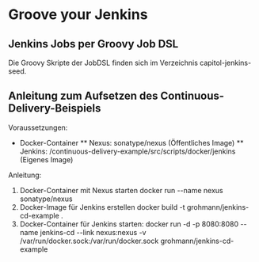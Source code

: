 Groove your Jenkins
======================================

Jenkins Jobs per Groovy Job DSL
---------------------------------------------------------
Die Groovy Skripte der JobDSL finden sich im Verzeichnis capitol-jenkins-seed.

Anleitung zum Aufsetzen des Continuous-Delivery-Beispiels
-----------------------------------------------------------

Voraussetzungen:

* Docker-Container
** Nexus: sonatype/nexus (Öffentliches Image)
** Jenkins: /continuous-delivery-example/src/scripts/docker/jenkins (Eigenes Image)


Anleitung:

1. Docker-Container mit Nexus starten
    docker run --name nexus sonatype/nexus
2. Docker-Image für Jenkins erstellen
    docker build -t grohmann/jenkins-cd-example .
3. Docker-Container für Jenkins starten:
    docker run -d -p 8080:8080 --name jenkins-cd --link nexus:nexus -v /var/run/docker.sock:/var/run/docker.sock grohmann/jenkins-cd-example


